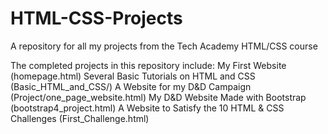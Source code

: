 # HTML-CSS-Projects
A repository for all my projects from the Tech Academy HTML/CSS course



The completed projects in this repository include:
 My First Website (homepage.html)
 Several Basic Tutorials on HTML and CSS (Basic_HTML_and_CSS/)
 A Website for my D&D Campaign (Project/one_page_website.html)
 My D&D Website Made with Bootstrap (bootstrap4_project.html)
 A Website to Satisfy the 10 HTML & CSS Challenges (First_Challenge.html)
 
